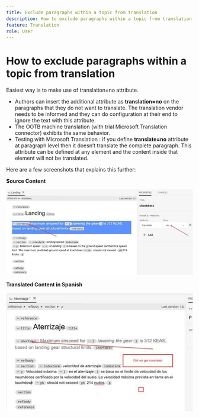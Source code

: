 ```yaml
---
title: Exclude paragraphs within a topic from translation
description: How to exclude paragraphs within a topic from translation
feature: Translation
role: User
---
```


# How to exclude paragraphs within a topic from translation

Easiest way is to make use of translation=no attribute.

+ Authors can insert the additional attribute as **translation=no** on the paragraphs that they do not want to translate. The translation vendor needs to be informed and they can do configuration at their end to ignore the text with this attribute.
+ The OOTB machine translation (with trial Microsoft Translation connector) exhibits the same behavior.
+ Testing with Microsoft Translation : if you define **translate=no** attribute at paragraph level then it doesn’t translate the complete paragraph. This attribute can be defined at any element and the content inside that element will not be translated.


Here are a few screenshots that explains this further: 

**Source Content**

![Source Content](assets/source-content.jpg)

**Translated Content in Spanish**

![Translated Content in Spanish](assets/trans-content.jpg)